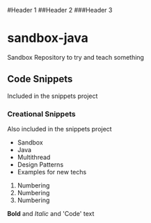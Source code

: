 #Header 1
##Header 2
###Header 3

# sandbox-java
Sandbox Repository to try and teach something
## Code Snippets
Included in the snippets project
### Creational Snippets
Also included in the snippets project

- Sandbox
- Java
- Multithread
- Design Patterns
- Examples for new techs

1. Numbering
2. Numbering
3. Numbering

**Bold** and _Italic_ and 'Code' text 
